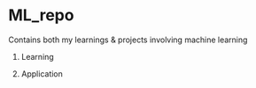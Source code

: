 # ML_repo
Contains both my learnings &amp; projects involving machine learning

1. Learning

2. Application